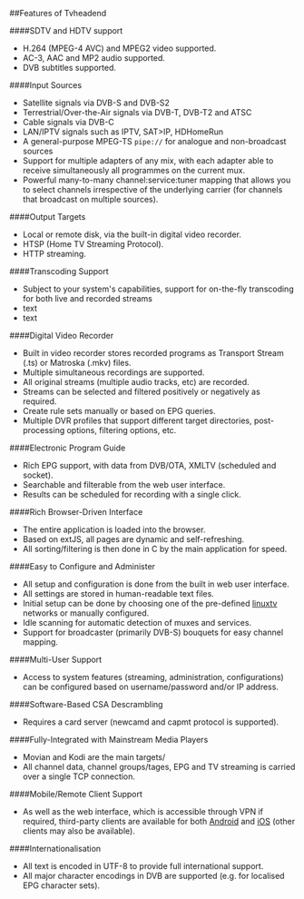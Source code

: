 ##Features of Tvheadend

####SDTV and HDTV support
* H.264 (MPEG-4 AVC) and MPEG2 video supported.
* AC-3, AAC and MP2 audio supported.
* DVB subtitles supported.

####Input Sources
* Satellite signals via DVB-S and DVB-S2
* Terrestrial/Over-the-Air signals via DVB-T, DVB-T2 and ATSC
* Cable signals via DVB-C
* LAN/IPTV signals such as IPTV, SAT>IP, HDHomeRun
* A general-purpose MPEG-TS `pipe://` for analogue and non-broadcast sources
* Support for multiple adapters of any mix, with each adapter able to
receive simultaneously all programmes on the current mux.
* Powerful many-to-many channel:service:tuner mapping that allows you to select
channels irrespective of the underlying carrier (for channels that broadcast
on multiple sources). 

####Output Targets
* Local or remote disk, via the built-in digital video recorder.
* HTSP (Home TV Streaming Protocol).
* HTTP streaming.

####Transcoding Support
* Subject to your system's capabilities, support for on-the-fly transcoding
for both live and recorded streams
* text
* text

####Digital Video Recorder
* Built in video recorder stores recorded programs as Transport Stream (.ts) or Matroska (.mkv) files.
* Multiple simultaneous recordings are supported.
* All original streams (multiple audio tracks, etc) are recorded.
* Streams can be selected and filtered positively or negatively as required.
* Create rule sets manually or based on EPG queries.
* Multiple DVR profiles that support different target directories, post-processing options, filtering options, etc.

####Electronic Program Guide
* Rich EPG support, with data from DVB/OTA, XMLTV (scheduled and socket).
* Searchable and filterable from the web user interface.
* Results can be scheduled for recording with a single click.

####Rich Browser-Driven Interface
* The entire application is loaded into the browser.
* Based on extJS, all pages are dynamic and self-refreshing.
* All sorting/filtering is then done in C by the main application for speed.

####Easy to Configure and Administer
* All setup and configuration is done from the built in web user interface.
* All settings are stored in human-readable text files.
* Initial setup can be done by choosing one of the pre-defined [linuxtv](http://git.linuxtv.org/cgit.cgi/dtv-scan-tables.git) networks
or manually configured.
* Idle scanning for automatic detection of muxes and services.
* Support for broadcaster (primarily DVB-S) bouquets for easy channel mapping. 

####Multi-User Support
* Access to system features (streaming, administration, configurations) can
be configured based on username/password and/or IP address.

####Software-Based CSA Descrambling
* Requires a card server (newcamd and capmt protocol is supported).

####Fully-Integrated with Mainstream Media Players
* Movian and Kodi are the main targets/
* All channel data, channel groups/tages, EPG and TV streaming is carried over a single TCP connection.

####Mobile/Remote Client Support
* As well as the web interface, which is accessible through VPN if required, 
third-party clients are available for both [Android](https://play.google.com/store/apps/details?id=org.tvheadend.tvhclient&hl=en_GB)
and [iOS](https://itunes.apple.com/gb/app/tvhclient/id638900112?mt=8) (other
clients may also be available).

####Internationalisation
* All text is encoded in UTF-8 to provide full international support.
* All major character encodings in DVB are supported (e.g. for localised EPG character sets).
